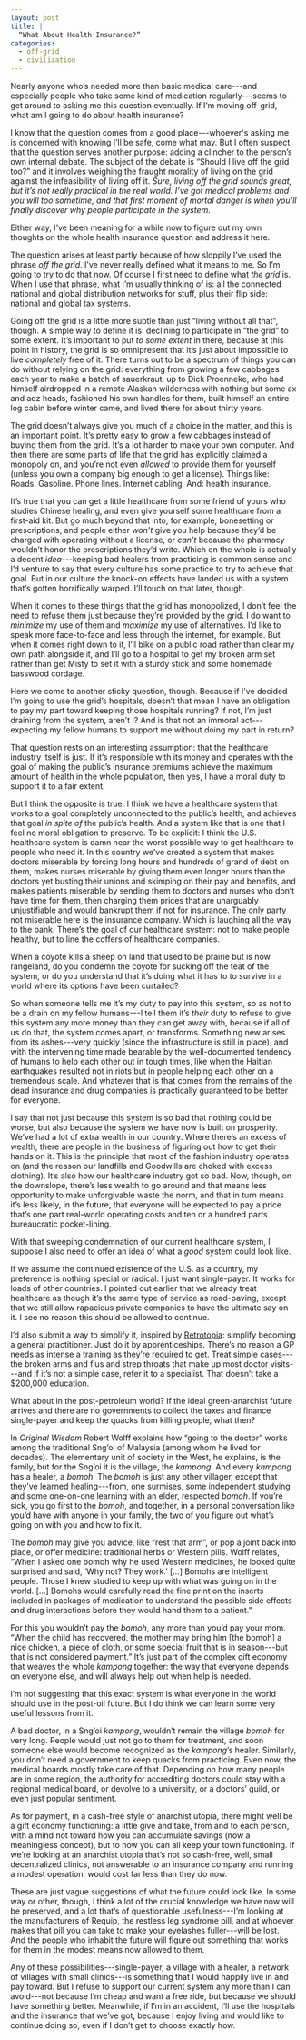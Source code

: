 ```yaml
---
layout: post
title: |
  “What About Health Insurance?”
categories:
  - off-grid
  - civilization
---
```


Nearly anyone who’s needed more than basic medical care---and especially people who take some kind
of medication regularly---seems to get around to asking me this question eventually. If I’m moving
off-grid, what am I going to do about health insurance?

I know that the question comes from a good place---whoever's asking me is concerned with knowing
I’ll be safe, come what may. But I often suspect that the question serves another purpose: adding
a clincher to the person’s own internal debate. The subject of the debate is “Should I live off the
grid too?” and it involves weighing the fraught morality of living on the grid against the
infeasibility of living off it. *Sure, living off the grid sounds great, but it’s not really
practical in the real world. I’ve got medical problems and you will too sometime, and that first
moment of mortal danger is when you’ll finally discover why people participate in the system.*

Either way, I’ve been meaning for a while now to figure out my own thoughts on the whole health
insurance question and address it here.

The question arises at least partly because of how sloppily I’ve used the phrase *off the grid*.
I’ve never really defined what it means to me. So I’m going to try to do that now. Of course I first
need to define what *the grid* is. When I use that phrase, what I’m usually thinking of is: all the
connected national and global distribution networks for stuff, plus their flip side: national and
global tax systems.

Going off the grid is a little more subtle than just “living without all that”, though. A simple way
to define it is: declining to participate in “the grid” to some extent. It’s important to put *to
some extent* in there, because at this point in history, the grid is so omnipresent that it’s just
about impossible to live *completely* free of it. There turns out to be a spectrum of things you can
do without relying on the grid: everything from growing a few cabbages each year to make a batch of
sauerkraut, up to Dick Proenneke, who had himself airdropped in a remote Alaskan wilderness with
nothing but some ax and adz heads, fashioned his own handles for them, built himself an entire log
cabin before winter came, and lived there for about thirty years. 

The grid doesn’t always give you much of a choice in the matter, and this is an important point.
It’s pretty easy to grow a few cabbages instead of buying them from the grid. It’s a lot harder to
make your own computer. And then there are some parts of life that the grid has explicitly claimed
a monopoly on, and you’re not even *allowed* to provide them for yourself (unless you own a company
big enough to get a license). Things like: Roads. Gasoline. Phone lines. Internet cabling. And:
health insurance.

It’s true that you can get a little healthcare from some friend of yours who studies Chinese
healing, and even give yourself some healthcare from a first-aid kit. But go much beyond that into,
for example, bonesetting or prescriptions, and people either *won’t* give you help because they’d be
charged with operating without a license, or *can’t* because the pharmacy wouldn’t honor the
prescriptions they’d write. Which on the whole is actually a decent *idea*---keeping bad healers
from practicing is common sense and I’d venture to say that every culture has some practice to try
to achieve that goal. But in our culture the knock-on effects have landed us with a system that’s
gotten horrifically warped. I’ll touch on that later, though.

When it comes to these things that the grid has monopolized, I don’t feel the need to refuse them
just because they’re provided by the grid. I do want to *minimize* my use of them and *maximize* my
use of alternatives. I’d like to speak more face-to-face and less through the internet, for example.
But when it comes right down to it, I’ll bike on a public road rather than clear my own path
alongside it, and I’ll go to a hospital to get my broken arm set rather than get Misty to set it
with a sturdy stick and some homemade basswood cordage.

Here we come to another sticky question, though. Because if I’ve decided I’m going to use the grid’s
hospitals, doesn’t that mean I have an obligation to pay my part toward keeping those hospitals
running? If not, I’m just draining from the system, aren’t I? And is that not an immoral
act---expecting my fellow humans to support me without doing my part in return?

That question rests on an interesting assumption: that the healthcare industry itself is just. If
it’s responsible with its money and operates with the goal of making the public’s insurance premiums
achieve the maximum amount of health in the whole population, then yes, I have a moral duty to
support it to a fair extent. 

But I think the opposite is true: I think we have a healthcare system that works to a goal
completely unconnected to the public’s health, and achieves that goal *in spite of* the public’s
health. And a system like that is one that I feel no moral obligation to preserve. To be explicit:
I think the U.S. healthcare system is damn near the worst possible way to get healthcare to people
who need it. In this country we’ve created a system that makes doctors miserable by forcing long
hours and hundreds of grand of debt on them, makes nurses miserable by giving them even longer hours
than the doctors yet busting their unions and skimping on their pay and benefits, and makes patients
miserable by sending them to doctors and nurses who don’t have time for them, then charging them
prices that are unarguably unjustifiable and would bankrupt them if not for insurance. The only
party not miserable here is the insurance company. Which is laughing all the way to the bank.
There’s the goal of our healthcare system: not to make people healthy, but to line the coffers of
healthcare companies.

When a coyote kills a sheep on land that used to be prairie but is now rangeland, do you condemn the
coyote for sucking off the teat of the system, or do you understand that it’s doing what it has to
to survive in a world where its options have been curtailed?

So when someone tells me it’s my duty to pay into this system, so as not to be a drain on my fellow
humans---I tell them it’s *their* duty to refuse to give this system any more money than they can
get away with, because if all of us do that, the system comes apart, or transforms. Something new
arises from its ashes---very quickly (since the infrastructure is still in place), and with the
intervening time made bearable by the well-documented tendency of humans to help each other out in
tough times, like when the Haitian earthquakes resulted not in riots but in people helping each
other on a tremendous scale. And whatever that is that comes from the remains of the dead insurance
and drug companies is practically guaranteed to be better for everyone. 

I say that not just because this system is so bad that nothing could be worse, but also because the
system we have now is built on prosperity. We’ve had a lot of extra wealth in our country. Where
there’s an excess of wealth, there are people in the business of figuring out how to get their hands
on it. This is the principle that most of the fashion industry operates on (and the reason our
landfills and Goodwills are choked with excess clothing). It’s also how our healthcare industry got
so bad. Now, though, on the downslope, there’s less wealth to go around and that means less
opportunity to make unforgivable waste the norm, and that in turn means it’s less likely, in the
future, that everyone will be expected to pay a price that’s one part real-world operating costs and
ten or a hundred parts bureaucratic pocket-lining.

With that sweeping condemnation of our current healthcare system, I suppose I also need to offer an
idea of what a *good* system could look like.

If we assume the continued existence of the U.S. as a country, my preference is nothing special or
radical: I just want single-payer. It works for loads of other countries. I pointed out earlier that
we already treat healthcare as though it’s the same type of service as road-paving, except that we
still allow rapacious private companies to have the ultimate say on it. I see no reason this should
be allowed to continue. 

I’d also submit a way to simplify it, inspired by
[Retrotopia](http://encrypted.google.com?q=retrotopia%20site:thearchdruidreport.blogspot.com):
simplify becoming a general practitioner. Just do it by apprenticeships. There’s no reason a GP
needs as intense a training as they’re required to get. Treat simple cases---the broken arms and
flus and strep throats that make up most doctor visits---and if it’s not a simple case, refer it to
a specialist. That doesn’t take a $200,000 education.

What about in the post-petroleum world? If the ideal green-anarchist future arrives and there are no
governments to collect the taxes and finance single-payer and keep the quacks from killing people,
what then?

In *Original Wisdom* Robert Wolff explains how “going to the doctor” works among the traditional
Sng’oi of Malaysia (among whom he lived for decades). The elementary unit of society in the West, he
explains, is the family, but for the Sng’oi it is the village, the *kampong*. And every *kampong*
has a healer, a *bomoh*. The *bomoh* is just any other villager, except that they’ve learned
healing---from, one surmises, some independent studying and some one-on-one learning with an elder,
respected *bomoh*. If you’re sick, you go first to the *bomoh*, and together, in a personal
conversation like you’d have with anyone in your family, the two of you figure out what’s going on
with you and how to fix it. 

The *bomoh* may give you advice, like “rest that arm”, or pop a joint back into place, or offer
medicine: traditional herbs or Western pills. Wolff relates, “When I asked one bomoh why he used
Western medicines, he looked quite surprised and said, ‘Why not? They work.’ [...] Bomohs are
intelligent people. Those I knew studied to keep up with what was going on in the world. [...]
Bomohs would carefully read the fine print on the inserts included in packages of medication to
understand the possible side effects and drug interactions before they would hand them to
a patient.”

For this you wouldn’t pay the *bomoh*, any more than you’d pay your mom. “When the child has
recovered, the mother may bring him [the bomoh] a nice chicken, a piece of cloth, or some special
fruit that is in season---but that is not considered payment.” It’s just part of the complex gift
economy that weaves the whole *kampong* together: the way that everyone depends on everyone else,
and will always help out when help is needed.

I’m not suggesting that this exact system is what everyone in the world should use in the post-oil
future. But I do think we can learn some very useful lessons from it. 

A bad doctor, in a Sng’oi *kampong*, wouldn’t remain the village *bomoh* for very long. People would
just not go to them for treatment, and soon someone else would become recognized as the *kampong*’s
healer. Similarly, you don’t need a government to keep quacks from practicing. Even now, the medical
boards mostly take care of that. Depending on how many people are in some region, the authority for
accrediting doctors could stay with a regional medical board, or devolve to a university, or
a doctors’ guild, or even just popular sentiment.

As for payment, in a cash-free style of anarchist utopia, there might well be a gift economy
functioning: a little give and take, from and to each person, with a mind not toward how you can
accumulate savings (now a meaningless concept), but to how you can all keep your town functioning.
If we’re looking at an anarchist utopia that’s not so cash-free, well, small decentralized clinics,
not answerable to an insurance company and running a modest operation, would cost far less than they
do now.

These are just vague suggestions of what the future could look like. In some way or other, though,
I think a lot of the crucial knowledge we have now will be preserved, and a lot that’s of
questionable usefulness---I’m looking at the manufacturers of Requip, the restless leg syndrome
pill, and at whoever makes that pill you can take to make your eyelashes fuller---will be lost. And
the people who inhabit the future will figure out something that works for them in the modest means
now allowed to them.

Any of these possibilities---single-payer, a village with a healer, a network of villages with small
clinics---is something that I would happily live in and pay toward. But I refuse to support our
current system any more than I can avoid---not because I’m cheap and want a free ride, but because
we should have something better. Meanwhile, if I’m in an accident, I’ll use the hospitals and the
insurance that we’ve got, because I enjoy living and would like to continue doing so, even if
I don’t get to choose exactly how.
